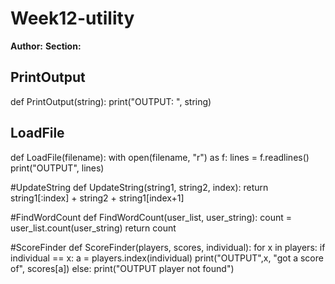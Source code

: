 # Week12-utility
**Author:** <Liz Holter>
**Section:** <Section B>

# PrintOutput
def PrintOutput(string):
    print("OUTPUT: ", string)
	
# LoadFile
def LoadFile(filename):
    with open(filename, "r") as f:
        lines = f.readlines()
        print("OUTPUT", lines)
		
#UpdateString
def UpdateString(string1, string2, index):
    return string1[:index] + string2 + string1[index+1]
	
#FindWordCount 
def FindWordCount(user_list, user_string):
    count = user_list.count(user_string)
    return count
	
#ScoreFinder 
def ScoreFinder(players, scores, individual):
    for x in players:
        if individual == x:
            a = players.index(individual)
            print("OUTPUT",x, "got a score of", scores[a])
    else:
        print("OUTPUT player not found")